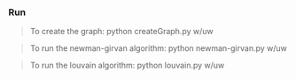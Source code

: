 ### Run ###

> To create the graph:
python createGraph.py w/uw

> To run the newman-girvan algorithm:
python newman-girvan.py w/uw

> To run the louvain algorithm:
python louvain.py w/uw
